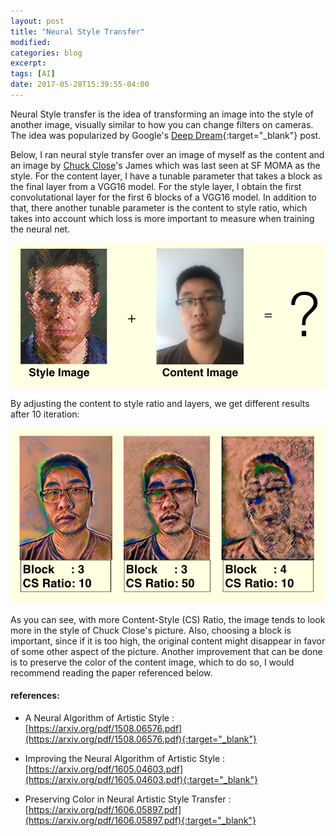 ```yaml
---
layout: post
title: "Neural Style Transfer"
modified:
categories: blog
excerpt:
tags: [AI]
date: 2017-05-28T15:39:55-04:00
---
```


Neural Style transfer is the idea of transforming an image into the style of another image, visually similar to how you can change filters on cameras.
The idea was popularized by Google's [Deep Dream](https://research.googleblog.com/2015/06/inceptionism-going-deeper-into-neural.html){:target="_blank"} post. 

Below, I ran neural style transfer over an image of myself as the content and an image by [Chuck Close](https://en.wikipedia.org/wiki/Chuck_Close)'s James which was last seen at SF MOMA as the style. For the content layer, I have a tunable parameter that takes a block as the final layer from a VGG16 model. For the style layer, I obtain the first convolutational layer for the first 6 blocks of a VGG16 model. In addition to that, there another tunable parameter is the content to style ratio, which takes into account which loss is more important to measure when training the neural net. 

![style_and_content](../../images/neuralStyleCombo.png)

By adjusting the content to style ratio and layers, we get different results after 10 iteration:

![style_and_content](../../images/neuralStyleResult.png)

As you can see, with more Content-Style (CS) Ratio, the image tends to look more in the style of Chuck Close's picture. Also, choosing a block is important, since if it is too high, the original content might disappear in favor of some other aspect of the picture. Another improvement that can be done is to preserve the color of the content image, which to do so, I would recommend reading the paper referenced below. 

#### references: 

- A Neural Algorithm of Artistic Style :[https://arxiv.org/pdf/1508.06576.pdf](https://arxiv.org/pdf/1508.06576.pdf){:target="_blank"}

- Improving the Neural Algorithm of Artistic Style : [https://arxiv.org/pdf/1605.04603.pdf](https://arxiv.org/pdf/1605.04603.pdf){:target="_blank"}

- Preserving Color in Neural Artistic Style Transfer : [https://arxiv.org/pdf/1606.05897.pdf](https://arxiv.org/pdf/1606.05897.pdf){:target="_blank"}
